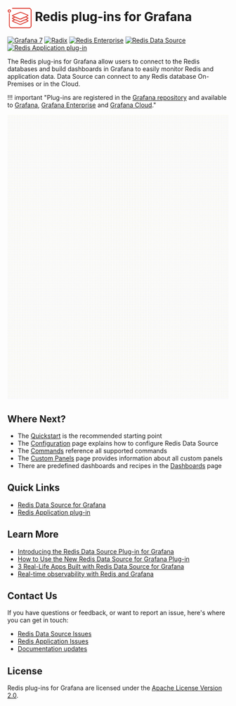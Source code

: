 # <img src="images/logo.png" alt="logo" style="width: 2em; vertical-align: middle;"/> Redis plug-ins for Grafana

[![Grafana 7](https://img.shields.io/badge/Grafana-7-orange)](https://www.grafana.com)
[![Radix](https://img.shields.io/badge/Radix-powered-darkblue)](https://github.com/mediocregopher/radix)
[![Redis Enterprise](https://img.shields.io/badge/Redis%20Enterprise-supported-darkgreen)](https://redislabs.com/redis-enterprise/)
[![Redis Data Source](https://img.shields.io/badge/dynamic/json?color=blue&label=Redis%20Data%20Source&query=%24.version&url=https%3A%2F%2Fgrafana.com%2Fapi%2Fplugins%2Fredis-datasource)](https://grafana.com/grafana/plugins/redis-datasource)
[![Redis Application plug-in](https://img.shields.io/badge/dynamic/json?color=blue&label=Redis%20Application%20plug-in&query=%24.version&url=https%3A%2F%2Fgrafana.com%2Fapi%2Fplugins%2Fredis-app)](https://grafana.com/grafana/plugins/redis-app)

The Redis plug-ins for Grafana allow users to connect to the Redis databases and build dashboards in Grafana to easily monitor Redis and application data.
Data Source can connect to any Redis database On-Premises or in the Cloud.

!!! important "Plug-ins are registered in the [Grafana repository](https://grafana.com/grafana/plugins/) and available to [Grafana](https://grafana.com/), [Grafana Enterprise](https://grafana.com/products/enterprise/) and [Grafana Cloud](https://grafana.com/products/cloud/)."

<img src="images/redis-app.gif" alt="Redis plug-ins for Grafana"/>

## Where Next?

- The [Quickstart](quickstart.md) is the recommended starting point
- The [Configuration](redis-datasource/configuration.md) page explains how to configure Redis Data Source
- The [Commands](redis-datasource/commands.md) reference all supported commands
- The [Custom Panels](redis-app/panels.md) page provides information about all custom panels
- There are predefined dashboards and recipes in the [Dashboards](dashboards.md) page

## Quick Links

- [Redis Data Source for Grafana](https://grafana.com/grafana/plugins/redis-datasource/)
- [Redis Application plug-in](https://grafana.com/grafana/plugins/redis-app/)

## Learn More

- [Introducing the Redis Data Source Plug-in for Grafana](https://redislabs.com/blog/introducing-the-redis-data-source-plug-in-for-grafana/)
- [How to Use the New Redis Data Source for Grafana Plug-in](https://redislabs.com/blog/how-to-use-the-new-redis-data-source-for-grafana-plug-in/)
- [3 Real-Life Apps Built with Redis Data Source for Grafana](https://redislabs.com/blog/3-real-life-apps-built-with-redis-data-source-for-grafana/)
- [Real-time observability with Redis and Grafana](https://grafana.com/go/observabilitycon/real-time-observability-with-redis-and-grafana/)

## Contact Us

If you have questions or feedback, or want to report an issue, here's where you can get in touch:

- [Redis Data Source Issues](https://github.com/RedisGrafana/grafana-redis-datasource/issues/new/choose)
- [Redis Application Issues](https://github.com/RedisGrafana/grafana-redis-app/issues/new/choose)
- [Documentation updates](https://github.com/RedisGrafana/redisgrafana/issues/new/choose)

## License

Redis plug-ins for Grafana are licensed under the [Apache License Version 2.0](https://github.com/RedisGrafana/grafana-redis-datasource/blob/master/LICENSE).
